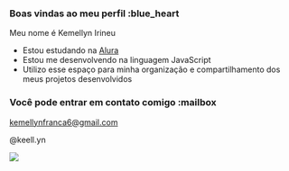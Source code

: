 ### Boas vindas ao meu perfil :blue_heart

Meu nome é Kemellyn Irineu

- Estou estudando na [Alura](https://www.alura.com.br)
- Estou me desenvolvendo na linguagem JavaScript
- Utilizo esse espaço para minha organização e compartilhamento dos meus projetos desenvolvidos

### Você pode entrar em contato comigo :mailbox

kemellynfranca6@gmail.com

@keell.yn

![](https://media1.tenor.com/m/td2OF4nIA7sAAAAC/tawog-the-amazing-world-of-gumball.gif)

